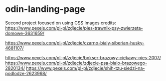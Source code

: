 # odin-landing-page
Second project focused on using CSS
Images credits:
https://www.pexels.com/pl-pl/zdjecie/pies-trawnik-psy-zwierzeta-domowe-3631659/ 


https://www.pexels.com/pl-pl/zdjecie/czarno-bialy-siberian-husky-4681107/

https://www.pexels.com/pl-pl/zdjecie/bokser-brazowy-ciekawy-pies-2007/
https://www.pexels.com/pl-pl/zdjecie/zdjecie-psa-bialo-brazowego-2820134/
https://www.pexels.com/pl-pl/zdjecie/shih-tzu-siedzi-na-podlodze-2623968/

